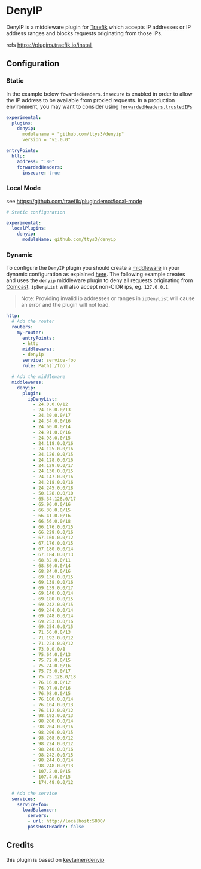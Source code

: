 # DenyIP

DenyIP is a middleware plugin for [Traefik](https://github.com/traefik/traefik) which accepts IP addresses or IP address ranges and blocks requests originating from those IPs.

refs https://plugins.traefik.io/install

## Configuration

### Static

In the example below `fowardedHeaders.insecure` is enabled in order to allow the IP address to be available from proxied requests. In a production environment, you may want to consider using [`forwardedHeaders.trustedIPs`](https://docs.traefik.io/routing/entrypoints/#forwarded-headers)

```yaml
experimental:
  plugins:
    denyip:
      modulename = "github.com/ttys3/denyip"
      version = "v1.0.0"

entryPoints:
  http:
    address: ":80"
    forwardedHeaders:
      insecure: true
```

### Local Mode

see https://github.com/traefik/plugindemo#local-mode

```yaml
# Static configuration

experimental:
  localPlugins:
    denyip:
      moduleName: github.com/ttys3/denyip
```

### Dynamic

To configure the `DenyIP` plugin you should create a [middleware](https://docs.traefik.io/middlewares/overview/) in your dynamic configuration as explained [here](https://docs.traefik.io/middlewares/overview/). The following example creates and uses the `denyip` middleware plugin to deny all requests originating from [Comcast](https://postmaster.comcast.net/dynamic-IP-ranges.html). `ipDenyList` will also accept non-CIDR ips, eg. `127.0.0.1`.

> Note: Providing invalid ip addresses or ranges in `ipDenyList` will cause an error and the plugin will not load.

```yaml
http:
  # Add the router
  routers:
    my-router:
      entryPoints:
      - http
      middlewares:
      - denyip
      service: service-foo
      rule: Path(`/foo`)

  # Add the middleware
  middlewares:
    denyip:
      plugin:
        ipDenyList:
          - 24.0.0.0/12
          - 24.16.0.0/13
          - 24.30.0.0/17
          - 24.34.0.0/16
          - 24.60.0.0/14
          - 24.91.0.0/16
          - 24.98.0.0/15
          - 24.118.0.0/16
          - 24.125.0.0/16
          - 24.126.0.0/15
          - 24.128.0.0/16
          - 24.129.0.0/17
          - 24.130.0.0/15
          - 24.147.0.0/16
          - 24.218.0.0/16
          - 24.245.0.0/18
          - 50.128.0.0/10
          - 65.34.128.0/17
          - 65.96.0.0/16
          - 66.30.0.0/15
          - 66.41.0.0/16
          - 66.56.0.0/18
          - 66.176.0.0/15
          - 66.229.0.0/16
          - 67.160.0.0/12
          - 67.176.0.0/15
          - 67.180.0.0/14
          - 67.184.0.0/13
          - 68.32.0.0/11
          - 68.80.0.0/14
          - 68.84.0.0/16
          - 69.136.0.0/15
          - 69.138.0.0/16
          - 69.139.0.0/17
          - 69.140.0.0/14
          - 69.180.0.0/15
          - 69.242.0.0/15
          - 69.244.0.0/14
          - 69.248.0.0/14
          - 69.253.0.0/16
          - 69.254.0.0/15
          - 71.56.0.0/13
          - 71.192.0.0/12
          - 71.224.0.0/12
          - 73.0.0.0/8
          - 75.64.0.0/13
          - 75.72.0.0/15
          - 75.74.0.0/16
          - 75.75.0.0/17
          - 75.75.128.0/18
          - 76.16.0.0/12
          - 76.97.0.0/16
          - 76.98.0.0/15
          - 76.100.0.0/14
          - 76.104.0.0/13
          - 76.112.0.0/12
          - 98.192.0.0/13
          - 98.200.0.0/14
          - 98.204.0.0/16
          - 98.206.0.0/15
          - 98.208.0.0/12
          - 98.224.0.0/12
          - 98.240.0.0/16
          - 98.242.0.0/15
          - 98.244.0.0/14
          - 98.248.0.0/13
          - 107.2.0.0/15
          - 107.4.0.0/15
          - 174.48.0.0/12

  # Add the service
  services:
    service-foo:
      loadBalancer:
        servers:
        - url: http://localhost:5000/
        passHostHeader: false
```

## Credits

this plugin is based on [kevtainer/denyip](https://github.com/kevtainer/denyip)